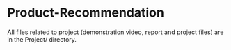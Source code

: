 # Product-Recommendation

All files related to project (demonstration video, report and project files) are in the Project/ directory.
